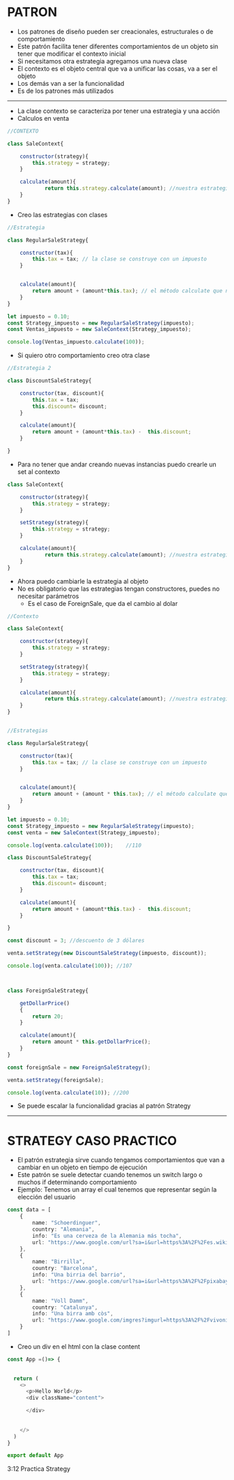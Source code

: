 # PATRON

- Los patrones de diseño pueden ser creacionales, estructurales o de comportamiento
- Este patrón facilita tener diferentes comportamientos de un objeto sin tener que modificar el contexto inicial
- Si necesitamos otra estrategia agregamos una nueva clase
- El contexto es el objeto central que va a unificar las cosas, va a ser el objeto
- Los demás van a ser la funcionalidad
- Es de los patrones más utilizados
----------

- La clase contexto se caracteriza por tener una estrategia y una acción
- Calculos en venta

~~~js
//CONTEXTO

class SaleContext{

    constructor(strategy){
        this.strategy = strategy;
    }

    calculate(amount){
            return this.strategy.calculate(amount); //nuestra estrategia debería tener un método calculate
    }
}
~~~

- Creo las estrategias con clases

~~~js
//Estrategia

class RegularSaleStrategy{

    constructor(tax){
        this.tax = tax; // la clase se construye con un impuesto
    }


    calculate(amount){
        return amount + (amount*this.tax); // el método calculate que necesito para el contexto
    }
}

let impuesto = 0.10;
const Strategy_impuesto = new RegularSaleStrategy(impuesto);
const Ventas_impuesto = new SaleContext(Strategy_impuesto);

console.log(Ventas_impuesto.calculate(100));
~~~

- Si quiero otro comportamiento creo otra clase
~~~js
//Estrategia 2

class DiscountSaleStrategy{

    constructor(tax, discount){
        this.tax = tax;
        this.discount= discount;
    }

    calculate(amount){
        return amount + (amount*this.tax) -  this.discount;
    }

}
~~~

- Para no tener que andar creando nuevas instancias puedo crearle un set al contexto

~~~js
class SaleContext{

    constructor(strategy){
        this.strategy = strategy;
    }

    setStrategy(strategy){
        this.strategy = strategy;
    }

    calculate(amount){
            return this.strategy.calculate(amount); //nuestra estrategia debería tener un método calculate
    }
}
~~~

- Ahora puedo cambiarle la estrategia al objeto
- No es obligatorio que las estrategias tengan constructores, puedes no necesitar parámetros
    - Es el caso de ForeignSale, que da el cambio al dolar
~~~js
//Contexto

class SaleContext{

    constructor(strategy){
        this.strategy = strategy;
    }

    setStrategy(strategy){
        this.strategy = strategy;
    }

    calculate(amount){
            return this.strategy.calculate(amount); //nuestra estrategia debería tener un método calculate
    }
}


//Estrategias

class RegularSaleStrategy{

    constructor(tax){
        this.tax = tax; // la clase se construye con un impuesto
    }


    calculate(amount){
        return amount + (amount * this.tax); // el método calculate que necesito para el contexto
    }
}

let impuesto = 0.10;
const Strategy_impuesto = new RegularSaleStrategy(impuesto);
const venta = new SaleContext(Strategy_impuesto);

console.log(venta.calculate(100));    //110

class DiscountSaleStrategy{

    constructor(tax, discount){
        this.tax = tax;
        this.discount= discount;
    }

    calculate(amount){
        return amount + (amount*this.tax) -  this.discount;
    }

}

const discount = 3; //descuento de 3 dólares

venta.setStrategy(new DiscountSaleStrategy(impuesto, discount));

console.log(venta.calculate(100)); //107



class ForeignSaleStrategy{

    getDollarPrice()
    {
        return 20;
    }

    calculate(amount){
        return amount * this.getDollarPrice();
    }
}

const foreignSale = new ForeignSaleStrategy();

venta.setStrategy(foreignSale);

console.log(venta.calculate(10)); //200
~~~

- Se puede escalar la funcionalidad gracias al patrón Strategy
----------

# STRATEGY CASO PRACTICO

- El patrón estrategia sirve cuando tengamos comportamientos que van a cambiar en un objeto en tiempo de ejecución
- Este patrón se suele detectar cuando tenemos un switch largo o muchos if determinando comportamiento
- Ejemplo: Tenemos un array el cual tenemos que representar según la elección del usuario

~~~ts
const data = [
    {
        name: "Schoerdinguer",
        country: "Alemania",
        info: "Es una cerveza de la Alemania más tocha",
        url: "https://www.google.com/url?sa=i&url=https%3A%2F%2Fes.wikipedia.org%2Fwiki%2FCerveza&psig=AOvVaw2dzHY9C5t-f8sg0A3rmMVm&ust=1679600642085000&source=images&cd=vfe&ved=0CAwQjRxqFwoTCPjw7Yqm8P0CFQAAAAAdAAAAABAO"
    },
    {
        name: "Birrilla",
        country: "Barcelona",
        info: "Una birria del barrio",
        url: "https://www.google.com/url?sa=i&url=https%3A%2F%2Fpixabay.com%2Fes%2Fimages%2Fsearch%2Fcerveza%2F&psig=AOvVaw2dzHY9C5t-f8sg0A3rmMVm&ust=1679600642085000&source=images&cd=vfe&ved=0CAwQjRxqFwoTCPjw7Yqm8P0CFQAAAAAdAAAAABAW"
    },
    {
        name: "Voll Damm",
        country: "Catalunya",
        info: "Una birra amb còs",
        url: "https://www.google.com/imgres?imgurl=https%3A%2F%2Fvivonium.es%2Fwp-content%2Fuploads%2F2021%2F02%2FVoll-Damm-33-Cl-Mediana_Tercio.webp&tbnid=NH29_9GxofL4wM&vet=12ahUKEwih99vhpvD9AhUip0wKHb7iAJ4QMygDegUIARC7AQ..i&imgrefurl=https%3A%2F%2Fvivonium.es%2Ftienda%2Fvoll-damm-retornable-33cl-caja-24-unid%2F&docid=cr91GsFBSmONhM&w=500&h=500&q=voll%20damm&client=firefox-b-d&ved=2ahUKEwih99vhpvD9AhUip0wKHb7iAJ4QMygDegUIARC7AQ"
    }
]
~~~

- Creo un div en el html con la clase content

~~~js
const App =()=> {
 

  return (
    <>
      <p>Hello World</p>
      <div className="content">

      </div>
    
    
    </>
  )
}

export default App
~~~

3:12 Practica Strategy